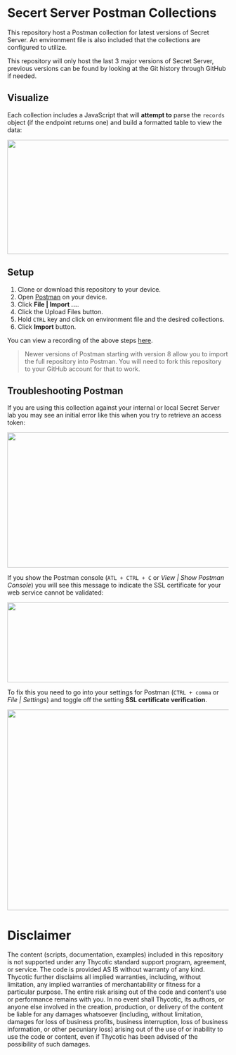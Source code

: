 # Secert Server Postman Collections

This repository host a Postman collection for latest versions of Secret Server. An environment file is also included that the collections are configured to utilize.

This repository will only host the last 3 major versions of Secret Server, previous versions can be found by looking at the Git history through GitHub if needed.

## Visualize

Each collection includes a JavaScript that will **attempt to** parse the `records` object (if the endpoint returns one) and build a formatted table to view the data:

<img src="https://user-images.githubusercontent.com/11204251/104269730-99dc2d00-545c-11eb-97f5-3026be12e662.png" width="633" height="260">

## Setup

1. Clone or download this repository to your device.
1. Open [Postman](https://www.getpostman.com/) on your device.
1. Click **File | Import ...**.
1. Click the Upload Files button.
1. Hold `CTRL` key and click on environment file and the desired collections.
1. Click **Import** button.

You can view a recording of the above steps [here](secretserver_postman_setup.mp4).

> Newer versions of Postman starting with version 8 allow you to import the full repository into Postman. You will need to fork this repository to your GitHub account for that to work.

## Troubleshooting Postman

If you are using this collection against your internal or local Secret Server lab you may see an initial error like this when you try to retrieve an access token:

<img src="https://user-images.githubusercontent.com/11204251/104262762-dce2d400-544d-11eb-8a1d-eb7f339b6e29.png" width="521" height="308">

If you show the Postman console (`ATL + CTRL + C` or _View | Show Postman Console_) you will see this message to indicate the SSL certificate for your web service cannot be validated:

<img src="https://user-images.githubusercontent.com/11204251/104262838-03087400-544e-11eb-80da-c5769aa11a0c.png" width="687" height="182">

To fix this you need to go into your settings for Postman (`CTRL + comma` or _File | Settings_) and toggle off the setting **SSL certificate verification**.

<img src="https://user-images.githubusercontent.com/11204251/104262900-26332380-544e-11eb-9c16-64c6678c1497.png" width="618" height="457">

# Disclaimer

The content (scripts, documentation, examples) included in this repository is not supported under any Thycotic standard support program, agreement, or service. The code is provided AS IS without warranty of any kind. Thycotic further disclaims all implied warranties, including, without limitation, any implied warranties of merchantability or fitness for a particular purpose. The entire risk arising out of the code and content's use or performance remains with you. In no event shall Thycotic, its authors, or anyone else involved in the creation, production, or delivery of the content be liable for any damages whatsoever (including, without limitation, damages for loss of business profits, business interruption, loss of business information, or other pecuniary loss) arising out of the use of or inability to use the code or content, even if Thycotic has been advised of the possibility of such damages.
